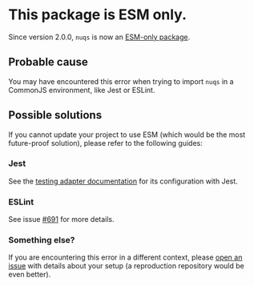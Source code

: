 # This package is ESM only.

Since version 2.0.0, `nuqs` is now an [ESM-only package](https://gist.github.com/sindresorhus/a39789f98801d908bbc7ff3ecc99d99c).

## Probable cause

You may have encountered this error when trying to import `nuqs` in a CommonJS
environment, like Jest or ESLint.

## Possible solutions

If you cannot update your project to use ESM (which would be the most future-proof
solution), please refer to the following guides:

### Jest

See the [testing adapter documentation](https://nuqs.47ng.com/docs/testing#jest-and-esm)
for its configuration with Jest.

### ESLint

See issue [#691](https://github.com/47ng/nuqs/issues/691) for more details.

### Something else?

If you are encountering this error in a different context, please
[open an issue](https://github.com/47ng/nuqs/issues/new/choose) with details about
your setup (a reproduction repository would be even better).
